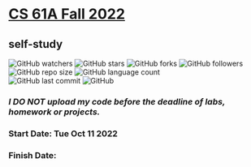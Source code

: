 # [CS 61A Fall 2022](https://cs61a.org)
## self-study

![GitHub watchers](https://img.shields.io/github/watchers/xuyanshi/cs61a?style=social) 
![GitHub stars](https://img.shields.io/github/stars/xuyanshi/cs61a?style=social) 
![GitHub forks](https://img.shields.io/github/forks/xuyanshi/cs61a?style=social) 
![GitHub followers](https://img.shields.io/github/followers/xuyanshi?style=social) 
![GitHub repo size](https://img.shields.io/github/repo-size/xuyanshi/cs61a?style=flat-square) 
![GitHub language count](https://img.shields.io/github/languages/count/xuyanshi/cs61a)  
![GitHub last commit](https://img.shields.io/github/last-commit/xuyanshi/cs61a) 
![GitHub](https://img.shields.io/github/license/xuyanshi/cs61a?style=flat-square)

<!--
[![LastCommit](https://img.shields.io/github/last-commit/xuyanshi/cs61a?style=flat-square)](https://github.com/xuyanshi/cs61a)
-->

### ***I DO NOT upload my code before the deadline of labs, homework or projects.***

### Start Date:   Tue Oct 11 2022
### Finish Date:  
